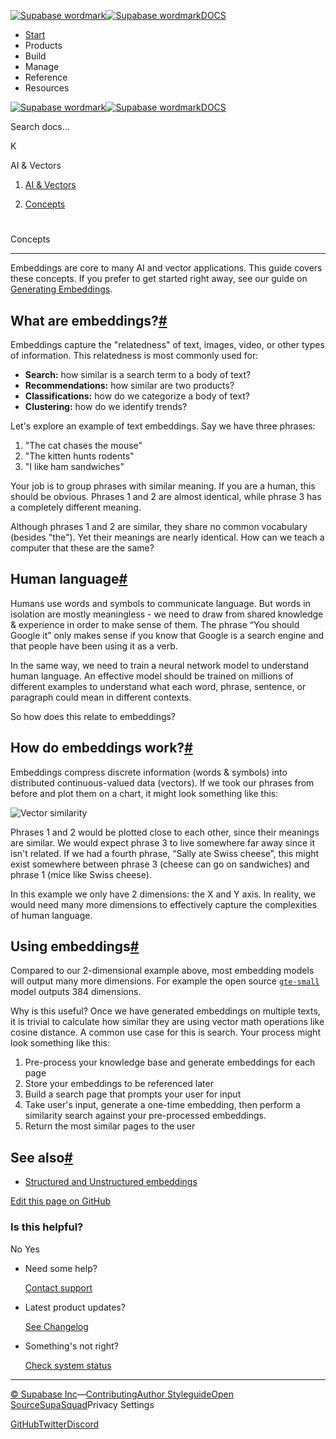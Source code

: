 [![Supabase wordmark](https://supabase.com/docs/_next/image?url=%2Fdocs%2Fsupabase-dark.svg&w=256&q=75&dpl=dpl_5BYG5BkQhU19GEfZfhcgAbeGcRQo)![Supabase wordmark](https://supabase.com/docs/_next/image?url=%2Fdocs%2Fsupabase-light.svg&w=256&q=75&dpl=dpl_5BYG5BkQhU19GEfZfhcgAbeGcRQo)DOCS](https://supabase.com/docs)

-   [Start](https://supabase.com/docs/guides/getting-started)
-   Products
-   Build
-   Manage
-   Reference
-   Resources

[![Supabase wordmark](https://supabase.com/docs/_next/image?url=%2Fdocs%2Fsupabase-dark.svg&w=256&q=75&dpl=dpl_5BYG5BkQhU19GEfZfhcgAbeGcRQo)![Supabase wordmark](https://supabase.com/docs/_next/image?url=%2Fdocs%2Fsupabase-light.svg&w=256&q=75&dpl=dpl_5BYG5BkQhU19GEfZfhcgAbeGcRQo)DOCS](https://supabase.com/docs)

Search docs...

K

AI & Vectors

1.  [AI & Vectors](https://supabase.com/docs/guides/ai)

3.  [Concepts](https://supabase.com/docs/guides/ai/concepts)

# 

Concepts

* * *

Embeddings are core to many AI and vector applications. This guide covers these concepts. If you prefer to get started right away, see our guide on [Generating Embeddings](https://supabase.com/docs/guides/ai/quickstarts/generate-text-embeddings).

## What are embeddings?[#](#what-are-embeddings)

Embeddings capture the "relatedness" of text, images, video, or other types of information. This relatedness is most commonly used for:

-   **Search:** how similar is a search term to a body of text?
-   **Recommendations:** how similar are two products?
-   **Classifications:** how do we categorize a body of text?
-   **Clustering:** how do we identify trends?

Let's explore an example of text embeddings. Say we have three phrases:

1.  "The cat chases the mouse"
2.  "The kitten hunts rodents"
3.  "I like ham sandwiches"

Your job is to group phrases with similar meaning. If you are a human, this should be obvious. Phrases 1 and 2 are almost identical, while phrase 3 has a completely different meaning.

Although phrases 1 and 2 are similar, they share no common vocabulary (besides "the"). Yet their meanings are nearly identical. How can we teach a computer that these are the same?

## Human language[#](#human-language)

Humans use words and symbols to communicate language. But words in isolation are mostly meaningless - we need to draw from shared knowledge & experience in order to make sense of them. The phrase “You should Google it” only makes sense if you know that Google is a search engine and that people have been using it as a verb.

In the same way, we need to train a neural network model to understand human language. An effective model should be trained on millions of different examples to understand what each word, phrase, sentence, or paragraph could mean in different contexts.

So how does this relate to embeddings?

## How do embeddings work?[#](#how-do-embeddings-work)

Embeddings compress discrete information (words & symbols) into distributed continuous-valued data (vectors). If we took our phrases from before and plot them on a chart, it might look something like this:

![Vector similarity](https://supabase.com/docs/img/ai/vector-similarity.png)

Phrases 1 and 2 would be plotted close to each other, since their meanings are similar. We would expect phrase 3 to live somewhere far away since it isn't related. If we had a fourth phrase, “Sally ate Swiss cheese”, this might exist somewhere between phrase 3 (cheese can go on sandwiches) and phrase 1 (mice like Swiss cheese).

In this example we only have 2 dimensions: the X and Y axis. In reality, we would need many more dimensions to effectively capture the complexities of human language.

## Using embeddings[#](#using-embeddings)

Compared to our 2-dimensional example above, most embedding models will output many more dimensions. For example the open source [`gte-small`](https://huggingface.co/Supabase/gte-small) model outputs 384 dimensions.

Why is this useful? Once we have generated embeddings on multiple texts, it is trivial to calculate how similar they are using vector math operations like cosine distance. A common use case for this is search. Your process might look something like this:

1.  Pre-process your knowledge base and generate embeddings for each page
2.  Store your embeddings to be referenced later
3.  Build a search page that prompts your user for input
4.  Take user's input, generate a one-time embedding, then perform a similarity search against your pre-processed embeddings.
5.  Return the most similar pages to the user

## See also[#](#see-also)

-   [Structured and Unstructured embeddings](https://supabase.com/docs/guides/ai/structured-unstructured)

[Edit this page on GitHub](https://github.com/supabase/supabase/blob/master/apps/docs/content/guides/ai/concepts.mdx)

### Is this helpful?

No Yes

-   Need some help?
    
    [Contact support](https://supabase.com/support)
-   Latest product updates?
    
    [See Changelog](https://supabase.com/changelog)
-   Something's not right?
    
    [Check system status](https://status.supabase.com/)

* * *

[© Supabase Inc](https://supabase.com/)—[Contributing](https://github.com/supabase/supabase/blob/master/apps/docs/DEVELOPERS.md)[Author Styleguide](https://github.com/supabase/supabase/blob/master/apps/docs/CONTRIBUTING.md)[Open Source](https://supabase.com/open-source)[SupaSquad](https://supabase.com/supasquad)Privacy Settings

[GitHub](https://github.com/supabase/supabase)[Twitter](https://twitter.com/supabase)[Discord](https://discord.supabase.com/)